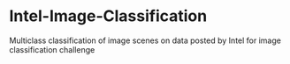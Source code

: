# Intel-Image-Classification
Multiclass classification of image scenes on data posted by Intel for image classification challenge
